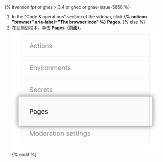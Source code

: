 {% ifversion fpt or ghes > 3.4 or ghec or ghae-issue-5658 %}
1. In the "Code & operations" section of the sidebar, click **{% octicon "browser" aria-label="The browser icon" %} Pages**.
{% else %}
1. 在左侧边栏中，单击 **Pages（页面）**。 ![左侧边栏中的页面选项卡](/assets/images/help/pages/pages-tab.png)
{% endif %}
